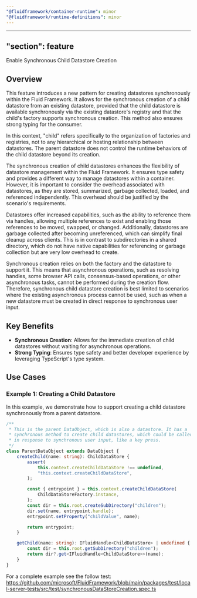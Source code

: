 ```yaml
---
"@fluidframework/container-runtime": minor
"@fluidframework/runtime-definitions": minor
---
```

---
"section": feature
---

Enable Synchronous Child Datastore Creation

## Overview

This feature introduces a new pattern for creating datastores synchronously within the Fluid Framework. It allows for the synchronous creation of a child datastore from an existing datastore, provided that the child datastore is available synchronously via the existing datastore's registry and that the child's factory supports synchronous creation. This method also ensures strong typing for the consumer.

In this context, "child" refers specifically to the organization of factories and registries, not to any hierarchical or hosting relationship between datastores. The parent datastore does not control the runtime behaviors of the child datastore beyond its creation.

The synchronous creation of child datastores enhances the flexibility of datastore management within the Fluid Framework. It ensures type safety and provides a different way to manage datastores within a container. However, it is important to consider the overhead associated with datastores, as they are stored, summarized, garbage collected, loaded, and referenced independently. This overhead should be justified by the scenario's requirements.

Datastores offer increased capabilities, such as the ability to reference them via handles, allowing multiple references to exist and enabling those references to be moved, swapped, or changed. Additionally, datastores are garbage collected after becoming unreferenced, which can simplify final cleanup across clients. This is in contrast to subdirectories in a shared directory, which do not have native capabilities for referencing or garbage collection but are very low overhead to create.

Synchronous creation relies on both the factory and the datastore to support it. This means that asynchronous operations, such as resolving handles, some browser API calls, consensus-based operations, or other asynchronous tasks, cannot be performed during the creation flow. Therefore, synchronous child datastore creation is best limited to scenarios where the existing asynchronous process cannot be used, such as when a new datastore must be created in direct response to synchronous user input.

## Key Benefits

- **Synchronous Creation**: Allows for the immediate creation of child datastores without waiting for asynchronous operations.
- **Strong Typing**: Ensures type safety and better developer experience by leveraging TypeScript's type system.

## Use Cases

### Example 1: Creating a Child Datastore

In this example, we demonstrate how to support creating a child datastore synchronously from a parent datastore.

```typescript
/**
 * This is the parent DataObject, which is also a datastore. It has a
 * synchronous method to create child datastores, which could be called
 * in response to synchronous user input, like a key press.
 */
class ParentDataObject extends DataObject {
	createChild(name: string): ChildDataStore {
		assert(
			this.context.createChildDataStore !== undefined,
			"this.context.createChildDataStore",
		);

		const { entrypoint } = this.context.createChildDataStore(
			ChildDataStoreFactory.instance,
		);
		const dir = this.root.createSubDirectory("children");
		dir.set(name, entrypoint.handle);
		entrypoint.setProperty("childValue", name);

		return entrypoint;
	}

	getChild(name: string): IFluidHandle<ChildDataStore> | undefined {
		const dir = this.root.getSubDirectory("children");
		return dir?.get<IFluidHandle<ChildDataStore>>(name);
	}
}
```

For a complete example see the follow test:
https://github.com/microsoft/FluidFramework/blob/main/packages/test/local-server-tests/src/test/synchronousDataStoreCreation.spec.ts
